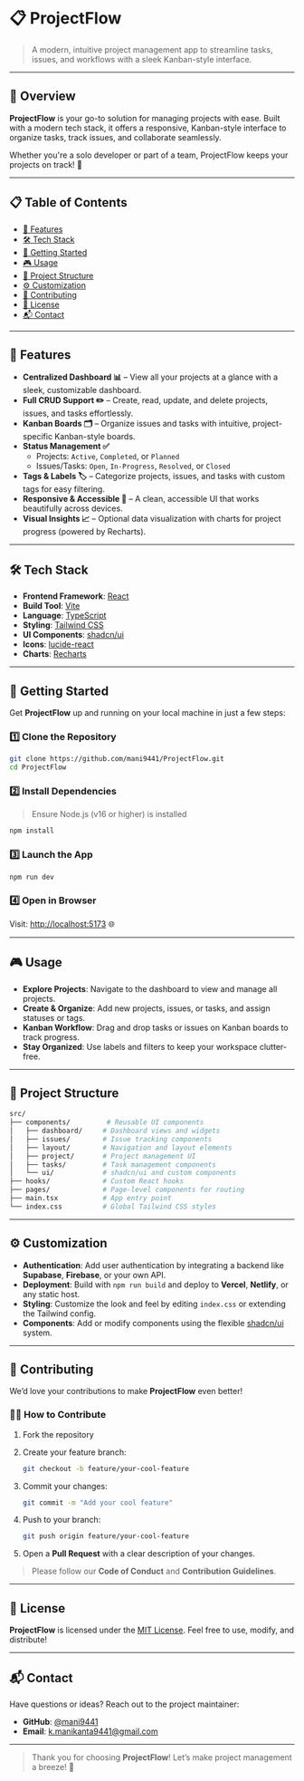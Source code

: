 
# 📋 ProjectFlow

> A modern, intuitive project management app to streamline tasks, issues, and workflows with a sleek Kanban-style interface.

---

## 🌟 Overview

**ProjectFlow** is your go-to solution for managing projects with ease. Built with a modern tech stack, it offers a responsive, Kanban-style interface to organize tasks, track issues, and collaborate seamlessly.

Whether you're a solo developer or part of a team, ProjectFlow keeps your projects on track! 🚀

---

## 📋 Table of Contents

- [🌟 Features](#-features)
- [🛠️ Tech Stack](#️-tech-stack)
- [🚀 Getting Started](#-getting-started)
- [🎮 Usage](#-usage)
- [📂 Project Structure](#-project-structure)
- [⚙️ Customization](#️-customization)
- [🤝 Contributing](#-contributing)
- [📜 License](#-license)
- [📬 Contact](#-contact)

---

## 🌟 Features

- **Centralized Dashboard 📊** – View all your projects at a glance with a sleek, customizable dashboard.
- **Full CRUD Support ✏️** – Create, read, update, and delete projects, issues, and tasks effortlessly.
- **Kanban Boards 🗂️** – Organize issues and tasks with intuitive, project-specific Kanban-style boards.
- **Status Management ✅**  
  - Projects: `Active`, `Completed`, or `Planned`  
  - Issues/Tasks: `Open`, `In-Progress`, `Resolved`, or `Closed`
- **Tags & Labels 🏷️** – Categorize projects, issues, and tasks with custom tags for easy filtering.
- **Responsive & Accessible 📱** – A clean, accessible UI that works beautifully across devices.
- **Visual Insights 📈** – Optional data visualization with charts for project progress (powered by Recharts).

---

## 🛠️ Tech Stack

- **Frontend Framework**: [React](https://reactjs.org/)
- **Build Tool**: [Vite](https://vitejs.dev/)
- **Language**: [TypeScript](https://www.typescriptlang.org/)
- **Styling**: [Tailwind CSS](https://tailwindcss.com/)
- **UI Components**: [shadcn/ui](https://ui.shadcn.dev/)
- **Icons**: [lucide-react](https://lucide.dev/)
- **Charts**: [Recharts](https://recharts.org/)

---

## 🚀 Getting Started

Get **ProjectFlow** up and running on your local machine in just a few steps:

### 1️⃣ Clone the Repository

```bash
git clone https://github.com/mani9441/ProjectFlow.git
cd ProjectFlow
````

### 2️⃣ Install Dependencies

> Ensure Node.js (v16 or higher) is installed

```bash
npm install
```

### 3️⃣ Launch the App

```bash
npm run dev
```

### 4️⃣ Open in Browser

Visit: [http://localhost:5173](http://localhost:5173) 🌐

---

## 🎮 Usage

* **Explore Projects**: Navigate to the dashboard to view and manage all projects.
* **Create & Organize**: Add new projects, issues, or tasks, and assign statuses or tags.
* **Kanban Workflow**: Drag and drop tasks or issues on Kanban boards to track progress.
* **Stay Organized**: Use labels and filters to keep your workspace clutter-free.

---

## 📂 Project Structure

```bash
src/
├── components/         # Reusable UI components
│   ├── dashboard/     # Dashboard views and widgets
│   ├── issues/        # Issue tracking components
│   ├── layout/        # Navigation and layout elements
│   ├── project/       # Project management UI
│   ├── tasks/         # Task management components
│   └── ui/            # shadcn/ui and custom components
├── hooks/             # Custom React hooks
├── pages/             # Page-level components for routing
├── main.tsx           # App entry point
└── index.css          # Global Tailwind CSS styles
```

---

## ⚙️ Customization

* **Authentication**: Add user authentication by integrating a backend like **Supabase**, **Firebase**, or your own API.
* **Deployment**: Build with `npm run build` and deploy to **Vercel**, **Netlify**, or any static host.
* **Styling**: Customize the look and feel by editing `index.css` or extending the Tailwind config.
* **Components**: Add or modify components using the flexible [shadcn/ui](https://ui.shadcn.dev/) system.

---

## 🤝 Contributing

We’d love your contributions to make **ProjectFlow** even better!

### 🧑‍💻 How to Contribute

1. Fork the repository

2. Create your feature branch:

   ```bash
   git checkout -b feature/your-cool-feature
   ```

3. Commit your changes:

   ```bash
   git commit -m "Add your cool feature"
   ```

4. Push to your branch:

   ```bash
   git push origin feature/your-cool-feature
   ```

5. Open a **Pull Request** with a clear description of your changes.

> Please follow our **Code of Conduct** and **Contribution Guidelines**.

---

## 📜 License

**ProjectFlow** is licensed under the [MIT License](LICENSE).
Feel free to use, modify, and distribute!

---

## 📬 Contact

Have questions or ideas?
Reach out to the project maintainer:

* **GitHub**: [@mani9441](https://github.com/mani9441)
* **Email**: [k.manikanta9441@gmail.com](mailto:k.manikanta9441@example.com)

---

> Thank you for choosing **ProjectFlow**! Let’s make project management a breeze! 🌈

